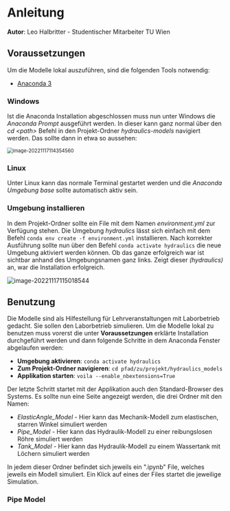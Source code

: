 # Anleitung

**Autor**: Leo Halbritter - Studentischer Mitarbeiter TU Wien

## Voraussetzungen

Um die Modelle lokal auszuführen, sind die folgenden Tools notwendig:

- [Anaconda 3](https://www.anaconda.com)

### Windows

Ist die Anaconda Installation abgeschlossen muss nun unter Windows die *Anaconda Prompt* ausgeführt werden. In dieser kann ganz normal über den *cd \<path\>* Befehl in den Projekt-Ordner *hydraulics-models* navigiert werden. Das sollte dann in etwa so aussehen:

<img src="C:\Users\halbritter\AppData\Roaming\Typora\typora-user-images\image-20221117114354560.png" alt="image-20221117114354560" style="zoom: 80%;" />

### Linux

Unter Linux kann das normale Terminal gestartet werden und die *Anaconda Umgebung base* sollte automatisch aktiv sein.

### Umgebung installieren

In dem Projekt-Ordner sollte ein File mit dem Namen *environment.yml* zur Verfügung stehen. Die Umgebung *hydraulics* lässt sich einfach mit dem Befehl `conda env create -f environment.yml` installieren. Nach korrekter Ausführung sollte nun über den Befehl `conda activate hydraulics` die neue Umgebung aktiviert werden können. Ob das ganze erfolgreich war ist sichtbar anhand des Umgebungsnamen ganz links. Zeigt dieser *(hydraulics)* an, war die Installation erfolgreich.

![image-20221117115018544](C:\Users\halbritter\AppData\Roaming\Typora\typora-user-images\image-20221117115018544.png)

## Benutzung

Die Modelle sind als Hilfestellung für Lehrveranstaltungen mit Laborbetrieb gedacht. Sie sollen den Laborbetrieb simulieren. Um die Modelle lokal zu benutzen muss vorerst die unter **Voraussetzungen** erklärte Installation durchgeführt werden und dann folgende Schritte in dem Anaconda Fenster abgelaufen werden:

- **Umgebung aktivieren**: `conda activate hydraulics`
- **Zum Projekt-Ordner navigieren**: `cd pfad/zu/projekt/hydraulics_models`
- **Applikation starten**: `voila --enable_nbextensions=True`

Der letzte Schritt startet mit der Applikation auch den Standard-Browser des Systems. Es sollte nun eine Seite angezeigt werden, die drei Ordner mit den Namen:

- *ElasticAngle_Model* - Hier kann das Mechanik-Modell zum elastischen, starren Winkel simuliert werden
- *Pipe_Model* - Hier kann das Hydraulik-Modell zu einer reibungslosen Röhre simuliert werden
- *Tank_Model* - Hier kann das Hydraulik-Modell zu einem Wassertank mit Löchern simuliert werden

In jedem dieser Ordner befindet sich jeweils ein ".ipynb" File, welches jeweils ein Modell simuliert. Ein Klick auf eines der Files startet die jeweilige Simulation.

### Pipe Model

